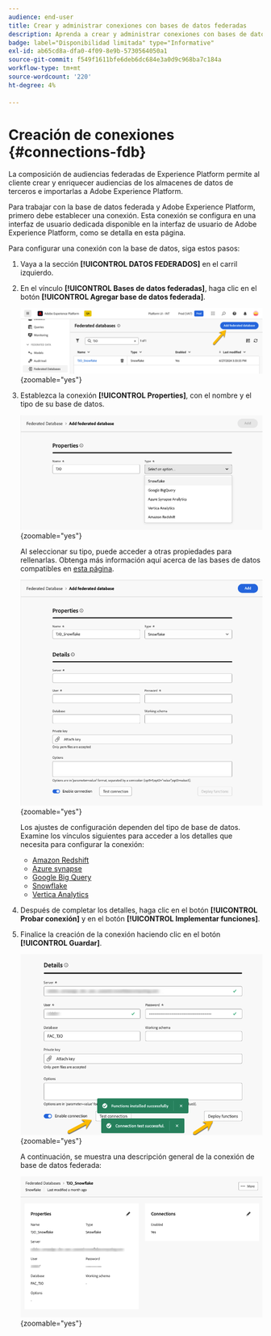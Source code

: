 ```yaml
---
audience: end-user
title: Crear y administrar conexiones con bases de datos federadas
description: Aprenda a crear y administrar conexiones con bases de datos federadas
badge: label="Disponibilidad limitada" type="Informative"
exl-id: ab65cd8a-dfa0-4f09-8e9b-5730564050a1
source-git-commit: f549f1611bfe6deb6dc684e3a0d9c968ba7c184a
workflow-type: tm+mt
source-wordcount: '220'
ht-degree: 4%

---
```


# Creación de conexiones {#connections-fdb}

La composición de audiencias federadas de Experience Platform permite al cliente crear y enriquecer audiencias de los almacenes de datos de terceros e importarlas a Adobe Experience Platform.

Para trabajar con la base de datos federada y Adobe Experience Platform, primero debe establecer una conexión. Esta conexión se configura en una interfaz de usuario dedicada disponible en la interfaz de usuario de Adobe Experience Platform, como se detalla en esta página.

Para configurar una conexión con la base de datos, siga estos pasos:

1. Vaya a la sección **[!UICONTROL DATOS FEDERADOS]** en el carril izquierdo.

1. En el vínculo **[!UICONTROL Bases de datos federadas]**, haga clic en el botón **[!UICONTROL Agregar base de datos federada]**.

   ![](assets/connections_list.png){zoomable="yes"}

1. Establezca la conexión **[!UICONTROL Properties]**, con el nombre y el tipo de su base de datos.

   ![](assets/connections_name.png){zoomable="yes"}

   Al seleccionar su tipo, puede acceder a otras propiedades para rellenarlas. Obtenga más información aquí acerca de las bases de datos compatibles en [esta página](federated-db.md).

   ![](assets/connections_details.png){zoomable="yes"}

   Los ajustes de configuración dependen del tipo de base de datos. Examine los vínculos siguientes para acceder a los detalles que necesita para configurar la conexión:

   * [Amazon Redshift](federated-db.md#amazon-redshift)
   * [Azure synapse](federated-db.md#azure-synapse-redshift)
   * [Google Big Query](federated-db.md#google-big-query)
   * [Snowflake](federated-db.md#snowflake)
   * [Vertica Analytics](federated-db.md#vertica-analytics)

1. Después de completar los detalles, haga clic en el botón **[!UICONTROL Probar conexión]** y en el botón **[!UICONTROL Implementar funciones]**.

1. Finalice la creación de la conexión haciendo clic en el botón **[!UICONTROL Guardar]**.

   ![](assets/connections_testdeploy.png){zoomable="yes"}

   A continuación, se muestra una descripción general de la conexión de base de datos federada:

   ![](assets/connections_overview.png){zoomable="yes"}
